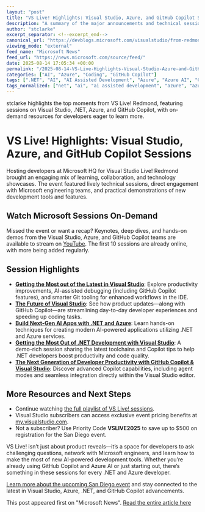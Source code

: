 ```yaml
---
layout: "post"
title: "VS Live! Highlights: Visual Studio, Azure, and GitHub Copilot Sessions"
description: "A summary of the major announcements and technical sessions from Visual Studio Live! Redmond 2024, showcasing product updates and hands-on demos from Microsoft teams. Highlights include advancements in Visual Studio, .NET development, Azure integration, and GitHub Copilot-powered productivity, with session recordings now available for on-demand viewing."
author: "stclarke"
excerpt_separator: <!--excerpt_end-->
canonical_url: "https://devblogs.microsoft.com/visualstudio/from-redmond-to-san-diego-vs-live-highlights-session-examples-and-whats-next/"
viewing_mode: "external"
feed_name: "Microsoft News"
feed_url: "https://news.microsoft.com/source/feed/"
date: 2025-08-14 17:05:34 +00:00
permalink: "/2025-08-14-VS-Live-Highlights-Visual-Studio-Azure-and-GitHub-Copilot-Sessions.html"
categories: ["AI", "Azure", "Coding", "GitHub Copilot"]
tags: [".NET", "AI", "AI Assisted Development", "Azure", "Azure AI", "Coding", "Company News", "Developer Productivity", "Event Recap", "GitHub Copilot", "IDE Enhancements", "News", "Productivity Tools", "Session Highlights", "Technical Demos", "Visual Studio", "Visual Studio Live", "YouTube Playlist"]
tags_normalized: ["net", "ai", "ai assisted development", "azure", "azure ai", "coding", "company news", "developer productivity", "event recap", "github copilot", "ide enhancements", "news", "productivity tools", "session highlights", "technical demos", "visual studio", "visual studio live", "youtube playlist"]
---
```


stclarke highlights the top moments from VS Live! Redmond, featuring sessions on Visual Studio, .NET, Azure, and GitHub Copilot, with on-demand resources for developers eager to learn more.<!--excerpt_end-->

# VS Live! Highlights: Visual Studio, Azure, and GitHub Copilot Sessions

Hosting developers at Microsoft HQ for Visual Studio Live! Redmond brought an engaging mix of learning, collaboration, and technology showcases. The event featured lively technical sessions, direct engagement with Microsoft engineering teams, and practical demonstrations of new development tools and features.

## Watch Microsoft Sessions On-Demand

Missed the event or want a recap? Keynotes, deep dives, and hands-on demos from the Visual Studio, Azure, and GitHub Copilot teams are available to stream on [YouTube](https://aka.ms/vslivehq25). The first 10 sessions are already online, with more being added regularly.

## Session Highlights

- **[Getting the Most out of the Latest in Visual Studio](https://youtu.be/nr-KMXT72vA?si=2x08bqQjxi-_Ay-A)**: Explore productivity improvements, AI-assisted debugging (including GitHub Copilot features), and smarter Git tooling for enhanced workflows in the IDE.
- **[The Future of Visual Studio](https://youtu.be/eQaZytCQsLE?si=Si5dk7ZuqHfdhWjO)**: See how product updates—along with GitHub Copilot—are streamlining day-to-day developer experiences and speeding up coding tasks.
- **[Build Next-Gen AI Apps with .NET and Azure](https://youtu.be/yA05Vs3evOs?si=ar6bJDKTzYMCXNZX)**: Learn hands-on techniques for creating modern AI-powered applications utilizing .NET and Azure services.
- **[Getting the Most Out of .NET Development with Visual Studio](https://youtu.be/92Blt2iBvNs?si=P0IpCWQTOZCoDxEh)**: A demo-rich session sharing the latest toolchains and Copilot tips to help .NET developers boost productivity and code quality.
- **[The Next Generation of Developer Productivity with GitHub Copilot & Visual Studio](https://youtu.be/mdSySVKKlxc?si=R06gZI1UZzMebTeh)**: Discover advanced Copilot capabilities, including agent modes and seamless integration directly within the Visual Studio editor.

## More Resources and Next Steps

- Continue watching [the full playlist of VS Live! sessions](https://aka.ms/vslivehq25).
- Visual Studio subscribers can access exclusive event pricing benefits at [my.visualstudio.com](https://my.visualstudio.com.).
- Not a subscriber? Use Priority Code **VSLIVE2025** to save up to $500 on registration for the San Diego event.

VS Live! isn’t just about product reveals—it’s a space for developers to ask challenging questions, network with Microsoft engineers, and learn how to make the most of new AI-powered development tools. Whether you’re already using GitHub Copilot and Azure AI or just starting out, there’s something in these sessions for every .NET and Azure developer.

[Learn more about the upcoming San Diego event](https://vslive.com/events/san-diego-2025/home.aspx) and stay connected to the latest in Visual Studio, Azure, .NET, and GitHub Copilot advancements.

This post appeared first on "Microsoft News". [Read the entire article here](https://devblogs.microsoft.com/visualstudio/from-redmond-to-san-diego-vs-live-highlights-session-examples-and-whats-next/)

